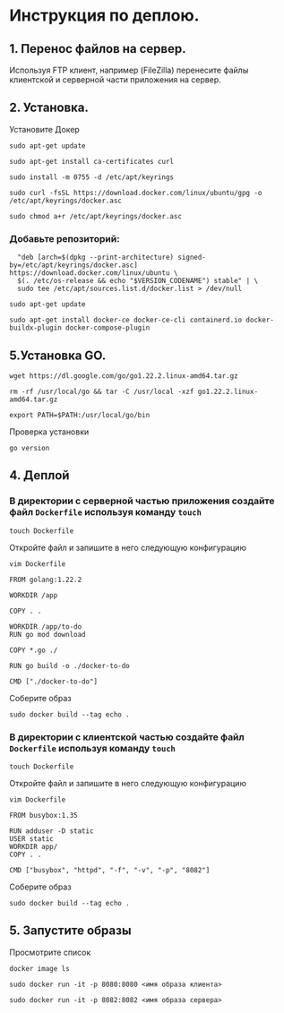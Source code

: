 # Инструкция по деплою.

## 1. Перенос файлов на сервер.

Используя FTP клиент, например (FileZilla) перенесите файлы клиентской и серверной части приложения на сервер.

## 2. Установка.

Установите Докер

`sudo apt-get update`

`sudo apt-get install ca-certificates curl`

`sudo install -m 0755 -d /etc/apt/keyrings`

`sudo curl -fsSL https://download.docker.com/linux/ubuntu/gpg -o /etc/apt/keyrings/docker.asc`

`sudo chmod a+r /etc/apt/keyrings/docker.asc`

### Добавьте репозиторий:
```echo \
  "deb [arch=$(dpkg --print-architecture) signed-by=/etc/apt/keyrings/docker.asc] https://download.docker.com/linux/ubuntu \
  $(. /etc/os-release && echo "$VERSION_CODENAME") stable" | \
  sudo tee /etc/apt/sources.list.d/docker.list > /dev/null
```
```
sudo apt-get update
```

`sudo apt-get install docker-ce docker-ce-cli containerd.io docker-buildx-plugin docker-compose-plugin`

## 5.Установка GO.

`wget https://dl.google.com/go/go1.22.2.linux-amd64.tar.gz`

`rm -rf /usr/local/go && tar -C /usr/local -xzf go1.22.2.linux-amd64.tar.gz`

`export PATH=$PATH:/usr/local/go/bin`

Проверка установки

`go version`

## 4. Деплой

### В директории с серверной частью приложения создайте файл `Dockerfile` используя команду `touch`

`touch Dockerfile`

Откройте файл и запишите в него следующую конфигурацию

`vim Dockerfile`

```
FROM golang:1.22.2

WORKDIR /app

COPY . .
 
WORKDIR /app/to-do
RUN go mod download

COPY *.go ./

RUN go build -o ./docker-to-do

CMD ["./docker-to-do"]
```

Соберите образ

```
sudo docker build --tag echo .
```



### В директории с клиентской частью создайте файл `Dockerfile` используя команду `touch`

`touch Dockerfile`

Откройте файл и запишите в него следующую конфигурацию

`vim Dockerfile`

```
FROM busybox:1.35

RUN adduser -D static
USER static
WORKDIR app/
COPY . .

CMD ["busybox", "httpd", "-f", "-v", "-p", "8082"]
```

Соберите образ

```
sudo docker build --tag echo .
```

## 5. Запустите образы

Просмотрите список 

```
docker image ls
```

```
sudo docker run -it -p 8080:8080 <имя образа клиента>
```

```
sudo docker run -it -p 8082:8082 <имя образа сервера>
```




